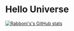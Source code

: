 # Hello Universe

[![Rabboni's's GitHub stats](https://github-readme-stats.vercel.app/api?username=Popstizzy03)](https://github.com/anuraghazra/github-readme-stats)


